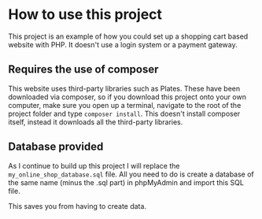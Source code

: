 # How to use this project

This project is an example of how you could set up a shopping cart based website with PHP. It doesn't use a login system or a payment gateway.

## Requires the use of composer

This website uses third-party libraries such as Plates.
These have been downloaded via composer, so if you download this project onto your own computer, make sure you open up a terminal, navigate to the root of the project folder and type `composer install`. This doesn't install composer itself, instead it downloads all the third-party libraries.

## Database provided

As I continue to build up this project I will replace the `my_online_shop_database.sql` file. All you need to do is create a database of the same name (minus the .sql part) in phpMyAdmin and import this SQL file.

This saves you from having to create data.
